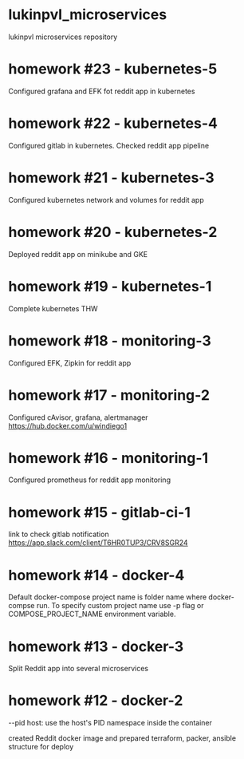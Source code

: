 # lukinpvl_microservices
lukinpvl microservices repository

# homework #23 - kubernetes-5
Configured grafana and EFK fot reddit app in kubernetes

# homework #22 - kubernetes-4
Configured gitlab in kubernetes. Checked reddit app pipeline

# homework #21 - kubernetes-3
Configured kubernetes network and volumes for reddit app

# homework #20 - kubernetes-2
Deployed reddit app on minikube and GKE

# homework #19 - kubernetes-1
Complete kubernetes THW

# homework #18 - monitoring-3
Configured EFK, Zipkin for reddit app

# homework #17 - monitoring-2
Configured cAvisor, grafana, alertmanager
https://hub.docker.com/u/windiego1

# homework #16 - monitoring-1
Configured prometheus for reddit app monitoring

# homework #15 - gitlab-ci-1
link to check gitlab notification https://app.slack.com/client/T6HR0TUP3/CRV8SGR24

# homework #14 - docker-4
Default docker-compose project name is folder name where docker-compse run.
To specify custom project name use -p flag or COMPOSE_PROJECT_NAME environment variable.

# homework #13 - docker-3
Split Reddit app into several microservices

# homework #12 - docker-2
--pid host: use the host's PID namespace inside the container

 created Reddit docker image and prepared terraform, packer, ansible structure for deploy
